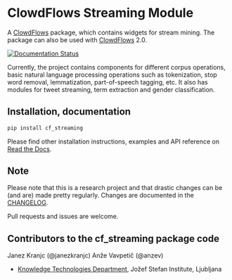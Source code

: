 # ClowdFlows Streaming Module #


A [ClowdFlows](https://github.com/xflows/clowdflows/) package, which contains widgets for stream mining. The package can also be used with [ClowdFlows](https://github.com/xflows/clowdflows/) 2.0.

[![Documentation Status](https://readthedocs.org/projects/rdm/badge/?version=latest)](http://clowdflows.readthedocs.io/)

Currently, the project contains components for different corpus operations, basic natural language processing operations such as tokenization, stop word removal, lemmatization, part-of-speech tagging, etc. It also has modules for tweet streaming, term extraction and gender classification.


## Installation, documentation ##

```bash
pip install cf_streaming
```

Please find other installation instructions, examples and API reference on [Read the Docs](http://clowdflows.readthedocs.io/).

## Note ##

Please note that this is a research project and that drastic changes can be (and are) made pretty regularly. Changes are documented in the [CHANGELOG](CHANGELOG.md).

Pull requests and issues are welcome.

## Contributors to the cf_streaming package code ##

Janez Kranjc (@janezkranjc)
Anže Vavpetič (@anzev)

* [Knowledge Technologies Department](http://kt.ijs.si), Jožef Stefan Institute, Ljubljana